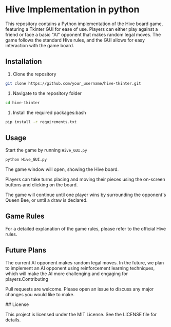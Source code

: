 # Hive Implementation in python

This repository contains a Python implementation of the Hive board game, featuring a Tkinter GUI for ease of use. Players can either play against a friend or face a basic "AI" opponent that makes random legal moves. The game follows the standard Hive rules, and the GUI allows for easy interaction with the game board.

## Installation

1. Clone the repository
```bash
git clone https://github.com/your_username/hive-tkinter.git
```
1. Navigate to the repository folder
```bash
cd hive-tkinter
```
1. Install the required packages:bash
```bash
pip install -r requirements.txt
```

## Usage

Start the game by running 
```Hive_GUI.py```

```bash
python Hive_GUI.py
```

The game window will open, showing the Hive board.

Players can take turns placing and moving their pieces using the on-screen buttons and clicking on the board.

The game will continue until one player wins by surrounding the opponent's Queen Bee, or until a draw is declared.

## Game Rules

For a detailed explanation of the game rules, please refer to the official Hive rules.

## Future Plans

The current AI opponent makes random legal moves. In the future, we plan to implement an AI opponent using reinforcement learning techniques, which will make the AI more challenging and engaging for players.Contributing

Pull requests are welcome. Please open an issue to discuss any major changes you would like to make.

## License

This project is licensed under the MIT License. See the LICENSE file for details.
